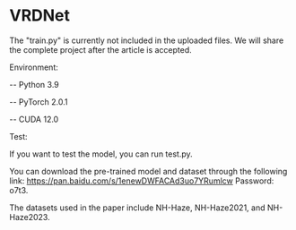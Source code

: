 # VRDNet
The "train.py" is currently not included in the uploaded files. We will share the complete project after the article is accepted.

Environment:

--	Python 3.9

--	PyTorch 2.0.1

--	CUDA 12.0

Test:

If you want to test the model, you can run test.py. 

You can download the pre-trained model and dataset through the following link: https://pan.baidu.com/s/1enewDWFACAd3uo7YRumlcw Password: o7t3.

The datasets used in the paper include NH-Haze, NH-Haze2021, and NH-Haze2023.

